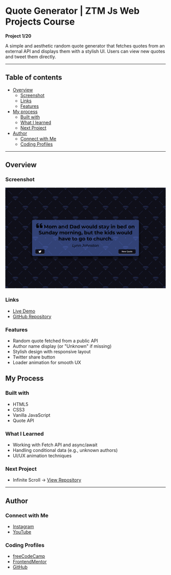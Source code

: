 # Quote Generator | ZTM Js Web Projects Course

**Project 1/20**

A simple and aesthetic random quote generator that fetches quotes from an external API and displays them with a stylish UI. Users can view new quotes and tweet them directly.

---

## Table of contents

- [Overview](#overview)
  - [Screenshot](#screenshot)
  - [Links](#links)
  - [Features](#features)
- [My process](#my-process)
  - [Built with](#built-with)
  - [What I learned](#what-i-learned)
  - [Next Project](#next-project)
- [Author](#author)
  - [Connect with Me](#connect-with-me)
  - [Coding Profiles](#coding-profiles)

---

## Overview

### Screenshot

![](./assets/screenshot.jpg)

### Links

 - [Live Demo](https://dalascript.github.io/quote-generator/)
 - [GitHub Repository](https://github.com/DalaScript/quote-generator)

### Features

 - Random quote fetched from a public API
 - Author name display (or "Unknown" if missing)
 - Stylish design with responsive layout
 - Twitter share button
 - Loader animation for smooth UX

## My Process

### Built with

 - HTML5
 - CSS3
 - Vanilla JavaScript
 - Quote API

### What I Learned

 - Working with Fetch API and async/await
 - Handling conditional data (e.g., unknown authors)
 - UI/UX animation techniques

### Next Project

 - Infinite Scroll → [View Repository](https://github.com/DalaScript/infinite-scroll)

---

## Author

### Connect with Me

 - [Instagram](https://www.instagram.com/DalaScript)
 - [YouTube](https://www.youtube.com/@DalaScript)

### Coding Profiles

 - [freeCodeCamp](https://www.freecodecamp.org/DalaScript)
 - [FrontendMentor](https://www.frontendmentor.io/profile/DalaScript)
 - [GitHub](https://github.com/DalaScript)
